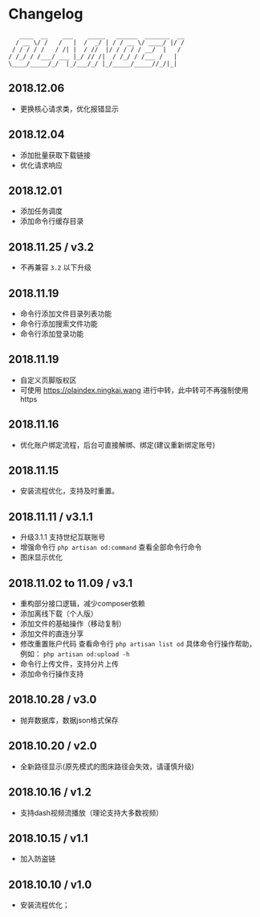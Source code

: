 # Changelog

```
   ____  __    ___    _____   ______  _______  __
  / __ \/ /   /   |  /  _/ | / / __ \/ ____/ |/ /
 / / / / /   / /| |  / //  |/ / / / / __/  |   /
/ /_/ / /___/ ___ |_/ // /|  / /_/ / /___ /   |
\____/_____/_/  |_/___/_/ |_/_____/_____//_/|_|
```
## 2018.12.06

- 更换核心请求类，优化报错显示

## 2018.12.04

- 添加批量获取下载链接
- 优化请求响应

## 2018.12.01

- 添加任务调度
- 添加命令行缓存目录

## 2018.11.25 / v3.2

- 不再兼容 `3.2` 以下升级

## 2018.11.19

- 命令行添加文件目录列表功能
- 命令行添加搜索文件功能
- 命令行添加登录功能

## 2018.11.19

- 自定义页脚版权区
- 可使用 https://olaindex.ningkai.wang 进行中转，此中转可不再强制使用https

## 2018.11.16

- 优化账户绑定流程，后台可直接解绑、绑定(建议重新绑定账号)

## 2018.11.15

- 安装流程优化，支持及时重置。

## 2018.11.11 / v3.1.1

 - 升级3.1.1 支持世纪互联账号
 - 增强命令行 `php artisan od:command` 查看全部命令行命令
 - 图床显示优化

## 2018.11.02 to 11.09 / v3.1

- 重构部分接口逻辑，减少composer依赖
- 添加离线下载（个人版）
- 添加文件的基础操作（移动复制）
- 添加文件的直连分享
- 修改重置账户代码 查看命令行 `php artisan list od` 具体命令行操作帮助，例如： `php artisan od:upload -h`
- 命令行上传文件，支持分片上传
- 添加命令行操作支持

## 2018.10.28 / v3.0

- 抛弃数据库，数据json格式保存

## 2018.10.20 / v2.0

- 全新路径显示(原先模式的图床路径会失效，请谨慎升级)

## 2018.10.16 / v1.2

- 支持dash视频流播放（理论支持大多数视频）

## 2018.10.15 / v1.1

- 加入防盗链


## 2018.10.10 / v1.0
- 安装流程优化；
